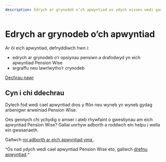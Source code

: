 ```yaml
---
description: Edrych ar grynodeb o’ch apwyntiad os ydych eisoes wedi gael arweiniad Pension Wise 
---
```


# Edrych ar grynodeb o’ch apwyntiad

Ar ôl eich apwyntiad, defnyddiwch hwn i:

- edrych ar grynodeb o’r opsiynau pensiwn a drafodwyd yn eich <br> apwyntiad Pension Wise
- argraffu neu lawrlwytho’r crynodeb

<a class="button button-start" href="/summary-document/new" role="button">Dechrau nawr</a>

## Cyn i chi ddechrau

Dylech fod wedi cael apwyntiad dros y ffôn neu wyneb yn wyneb gydag arbenigwr arweiniad Pension Wise.

Oes gennych chi ychydig o amser i ateb rhywfaint o gwestiynau am eich apwyntiad Pension Wise? Gallai unrhyw adborth a roddwch ein helpu i wella ein gwasanaeth.

Gallwch <a rel="external" href="http://research.pensionwise.gov.uk/s/telephonecustomersurvey/" target="_blank">roi adborth ar eich apwyntiad yma </a>.

^Os nad ydych wedi cael apwyntiad Pension Wise eto, gallwch [drefnu apwyntiad](/appointments).^
